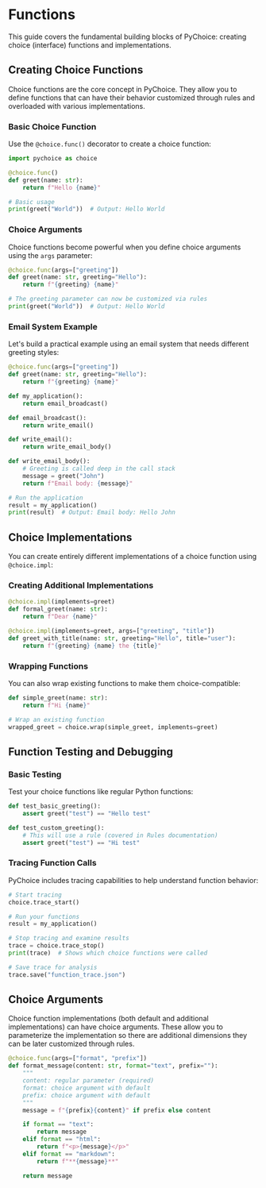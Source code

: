 # Functions

This guide covers the fundamental building blocks of PyChoice: creating choice (interface) functions and implementations.

## Creating Choice Functions

Choice functions are the core concept in PyChoice. They allow you to define functions that can have their behavior customized through rules and overloaded with various implementations.

### Basic Choice Function

Use the `@choice.func()` decorator to create a choice function:

```python
import pychoice as choice

@choice.func()
def greet(name: str):
    return f"Hello {name}"

# Basic usage
print(greet("World"))  # Output: Hello World
```

### Choice Arguments

Choice functions become powerful when you define choice arguments using the `args` parameter:

```python
@choice.func(args=["greeting"])
def greet(name: str, greeting="Hello"):
    return f"{greeting} {name}"

# The greeting parameter can now be customized via rules
print(greet("World"))  # Output: Hello World
```

### Email System Example

Let's build a practical example using an email system that needs different greeting styles:

```python
@choice.func(args=["greeting"])
def greet(name: str, greeting="Hello"):
    return f"{greeting} {name}"

def my_application():
    return email_broadcast()

def email_broadcast():
    return write_email()

def write_email():
    return write_email_body()

def write_email_body():
    # Greeting is called deep in the call stack
    message = greet("John")
    return f"Email body: {message}"

# Run the application
result = my_application()
print(result)  # Output: Email body: Hello John
```

## Choice Implementations

You can create entirely different implementations of a choice function using `@choice.impl`:

### Creating Additional Implementations

```python
@choice.impl(implements=greet)
def formal_greet(name: str):
    return f"Dear {name}"

@choice.impl(implements=greet, args=["greeting", "title"])
def greet_with_title(name: str, greeting="Hello", title="user"):
    return f"{greeting} {name} the {title}"
```

### Wrapping Functions

You can also wrap existing functions to make them choice-compatible:

```python
def simple_greet(name: str):
    return f"Hi {name}"

# Wrap an existing function
wrapped_greet = choice.wrap(simple_greet, implements=greet)
```

## Function Testing and Debugging

### Basic Testing

Test your choice functions like regular Python functions:

```python
def test_basic_greeting():
    assert greet("test") == "Hello test"

def test_custom_greeting():
    # This will use a rule (covered in Rules documentation)
    assert greet("test") == "Hi test"
```

### Tracing Function Calls

PyChoice includes tracing capabilities to help understand function behavior:

```python
# Start tracing
choice.trace_start()

# Run your functions
result = my_application()

# Stop tracing and examine results
trace = choice.trace_stop()
print(trace)  # Shows which choice functions were called

# Save trace for analysis
trace.save("function_trace.json")
```

## Choice Arguments

Choice function implementations (both default and additional implementations) can have choice arguments. These allow you to parameterize the implementation so there are additional dimensions they can be later customized through rules.

```python
@choice.func(args=["format", "prefix"])
def format_message(content: str, format="text", prefix=""):
    """
    content: regular parameter (required)
    format: choice argument with default
    prefix: choice argument with default
    """
    message = f"{prefix}{content}" if prefix else content

    if format == "text":
        return message
    elif format == "html":
        return f"<p>{message}</p>"
    elif format == "markdown":
        return f"**{message}**"

    return message
```
